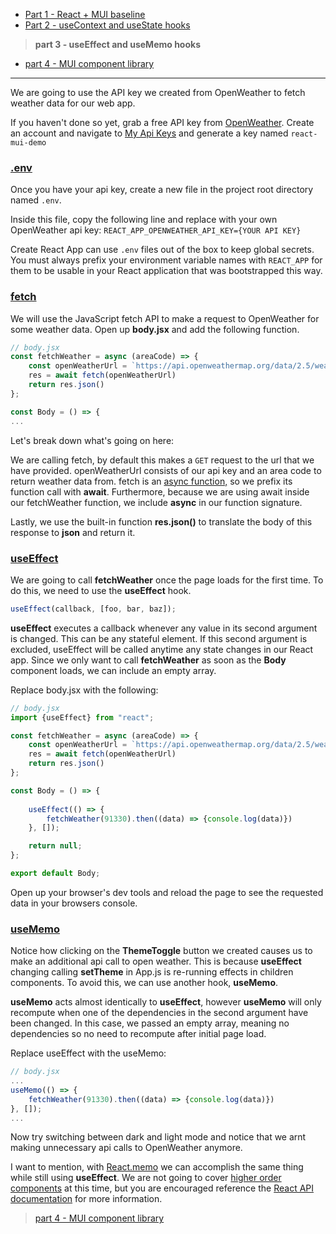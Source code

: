 + [Part 1 - React + MUI baseline](https://github.com/rosealexander/react-mui-workshop/tree/part1-react+mui-baseline)
+ [Part 2 - useContext and useState hooks](https://github.com/rosealexander/react-mui-workshop/tree/part2-useContext%26useState)
> **part 3 - useEffect and useMemo hooks**
+ [part 4 - MUI component library](https://github.com/rosealexander/react-mui-workshop/tree/part4-MUI)
___
We are going to use the API key we created from OpenWeather to fetch weather data for our web app.

If you haven't done so yet, grab a free API key from [OpenWeather](https://openweathermap.org/api).
Create an account and navigate to [My Api Keys](https://home.openweathermap.org/api_keys)
and generate a key named `react-mui-demo`

### [.env](https://create-react-app.dev/docs/adding-custom-environment-variables/)
Once you have your api key, create a new file in the project root directory named `.env`.

Inside this file, copy the following line and replace with your own OpenWeather api key:
`REACT_APP_OPENWEATHER_API_KEY={YOUR API KEY}`

Create React App can use `.env` files out of the box to keep global secrets. You must always prefix your environment 
variable names with `REACT_APP` for them to be usable in your React application that was bootstrapped this way.

### [fetch](https://developer.mozilla.org/en-US/docs/Web/API/Fetch_API)
We will use the JavaScript fetch API to make a request to OpenWeather for some weather data. Open up **body.jsx** and
add the following function.

```jsx
// body.jsx
const fetchWeather = async (areaCode) => {
    const openWeatherUrl = `https://api.openweathermap.org/data/2.5/weather?zip=${areaCode}&units=imperial&appid=${process.env.REACT_APP_OPENWEATHER_API_KEY}`
    res = await fetch(openWeatherUrl)
    return res.json()
};

const Body = () => {
...
```
Let's break down what's going on here:

We are calling fetch, by default this makes a `GET` request to the url that we have provided. openWeatherUrl consists of
our api key and an area code to return weather data from. fetch is an
[async function,](https://developer.mozilla.org/en-US/docs/Web/JavaScript/Reference/Statements/async_function) so we 
prefix its function call with **await**. Furthermore, because we are using await inside our fetchWeather function, we
include **async** in our function signature. 

Lastly, we use the built-in function **res.json()** to translate the body of this response to **json** and return it.

### [useEffect](https://reactjs.org/docs/hooks-reference.html#useeffect)
We are going to call **fetchWeather** once the page loads for the first time. To do this, we need to use the 
**useEffect** hook. 

```jsx
useEffect(callback, [foo, bar, baz]);
```
**useEffect** executes a callback whenever any value in its second argument is changed. This can be any stateful 
element. If this second argument is excluded, useEffect will be called anytime any state changes in our React app.
Since we only want to call **fetchWeather** as soon as the **Body** component loads, we can include an empty array.

Replace body.jsx with the following:
```jsx
// body.jsx
import {useEffect} from "react";

const fetchWeather = async (areaCode) => {
    const openWeatherUrl = `https://api.openweathermap.org/data/2.5/weather?zip=${areaCode}&units=imperial&appid=${process.env.REACT_APP_OPENWEATHER_API_KEY}`
    res = await fetch(openWeatherUrl)
    return res.json()
};

const Body = () => {
    
    useEffect(() => {
        fetchWeather(91330).then((data) => {console.log(data)})
    }, []);

    return null;
};

export default Body;
```
Open up your browser's dev tools and reload the page to see the requested data in your browsers console.

### [useMemo](https://reactjs.org/docs/hooks-reference.html#usememo)
Notice how clicking on the **ThemeToggle** button we created causes us to make an additional api call to open weather.
This is because **useEffect** changing calling **setTheme** in App.js is re-running effects in children components.
To avoid this, we can use another hook, **useMemo**.

**useMemo** acts almost identically to **useEffect**, however **useMemo** will only recompute when one of the 
dependencies in the second argument have been changed. In this case, we passed an empty array, meaning no dependencies 
so no need to recompute after initial page load.

Replace useEffect with the useMemo:
```jsx
// body.jsx
...
useMemo(() => {
    fetchWeather(91330).then((data) => {console.log(data)})
}, []);
...
```
Now try switching between dark and light mode and notice that we arnt making unnecessary api calls to OpenWeather 
anymore. 

I want to mention, with [React.memo](https://reactjs.org/docs/react-api.html#reactmemo)
we can accomplish the same thing while still using **useEffect**. We are not going to cover 
[higher order components](https://reactjs.org/docs/higher-order-components.html) at this time, but you are 
encouraged reference the [React API documentation](https://reactjs.org/docs/react-api.html) for more information.

> [part 4 - MUI component library](https://github.com/rosealexander/react-mui-workshop/tree/part4-MUI)
